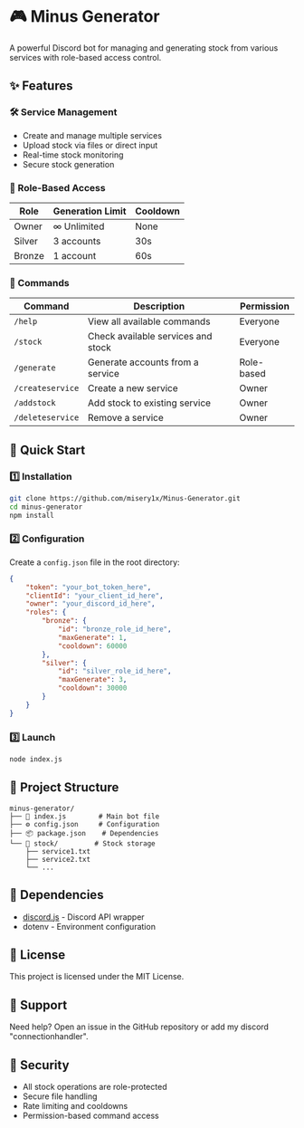 # 🎮 Minus Generator

A powerful Discord bot for managing and generating stock from various services with role-based access control.

## ✨ Features

### 🛠️ Service Management
- Create and manage multiple services
- Upload stock via files or direct input
- Real-time stock monitoring
- Secure stock generation

### 👑 Role-Based Access
| Role | Generation Limit | Cooldown |
|------|-----------------|----------|
| Owner | ∞ Unlimited | None |
| Silver | 3 accounts | 30s |
| Bronze | 1 account | 60s |

### 🤖 Commands
| Command | Description | Permission |
|---------|-------------|------------|
| `/help` | View all available commands | Everyone |
| `/stock` | Check available services and stock | Everyone |
| `/generate` | Generate accounts from a service | Role-based |
| `/createservice` | Create a new service | Owner |
| `/addstock` | Add stock to existing service | Owner |
| `/deleteservice` | Remove a service | Owner |

## 🚀 Quick Start

### 1️⃣ Installation
```bash
git clone https://github.com/misery1x/Minus-Generator.git
cd minus-generator
npm install
```

### 2️⃣ Configuration
Create a `config.json` file in the root directory:
```json
{
    "token": "your_bot_token_here",
    "clientId": "your_client_id_here",
    "owner": "your_discord_id_here",
    "roles": {
        "bronze": {
            "id": "bronze_role_id_here",
            "maxGenerate": 1,
            "cooldown": 60000
        },
        "silver": {
            "id": "silver_role_id_here",
            "maxGenerate": 3,
            "cooldown": 30000
        }
    }
}
```

### 3️⃣ Launch
```bash
node index.js
```

## 📁 Project Structure
```
minus-generator/
├── 📄 index.js        # Main bot file
├── ⚙️ config.json     # Configuration
├── 📦 package.json    # Dependencies
└── 📂 stock/         # Stock storage
    ├── service1.txt
    ├── service2.txt
    └── ...
```

## 🔧 Dependencies
- [discord.js](https://discord.js.org/) - Discord API wrapper
- dotenv - Environment configuration

## 📜 License
This project is licensed under the MIT License.

## 💬 Support
Need help? Open an issue in the GitHub repository or add my discord "connectionhandler".

## 🔐 Security
- All stock operations are role-protected
- Secure file handling
- Rate limiting and cooldowns
- Permission-based command access 
